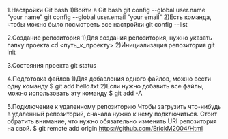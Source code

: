 1.Настройки Git bash
1)Войти в Git bash
git config --global user.name "your name"
git config --global user.email "your email"
2)Есть команда, чтобы можно было посмотреть все настройки
git config --list

2.Создание репозитория
1)Для создания репозитория, нужно указать папку проекта
cd <путь_к_проекту>
2)Инициализация репозитория
git init

3.Состояния проекта
git status

4.Подготовка файлов
1)Для добавления одного файлов, можно вести одну команду
$ git add hello.txt
2)Если нужно добавить все файлы, можно использовать эту команду
$ git add -A

5.Подключение к удаленному репозиторию
Чтобы загрузить что-нибудь в удаленный репозиторий, сначала нужно к нему подключиться. Стоит обратить внимание, что нужно обязательно изменить URI репозитория на свой.
$ git remote add origin https://github.com/ErickM2004/Html

